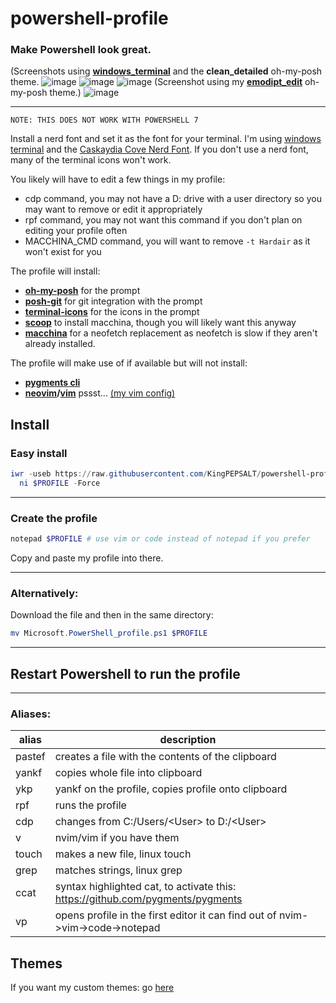 # powershell-profile
### Make Powershell look great.

(Screenshots using [**windows_terminal**](https://github.com/Microsoft/Terminal) and the **clean_detailed** oh-my-posh theme.
![image](https://media.discordapp.net/attachments/753198748871557151/959191980431278130/unknown.png)
![image](https://user-images.githubusercontent.com/68469008/161149716-22e32ac2-2b15-4302-ad8a-cc114f314a6a.png)
![image](https://user-images.githubusercontent.com/68469008/161399995-76431e83-fc19-405f-adcf-823ef57a95e5.png)
(Screenshot using my [**emodipt_edit**](https://github.com/KingPEPSALT/powershell-profile/blob/main/themes/oh-my-posh/emodipt_edit.json) oh-my-posh theme.)
![image](https://user-images.githubusercontent.com/68469008/162068249-31beb043-6f4e-4e22-a25f-6b3ad1674140.png)

---

```
NOTE: THIS DOES NOT WORK WITH POWERSHELL 7
```

Install a nerd font and set it as the font for your terminal. I'm using [windows terminal](https://github.com/Microsoft/Terminal) and the [Caskaydia Cove Nerd Font](https://github.com/ryanoasis/nerd-fonts/tree/master/patched-fonts/CascadiaCode).
If you don't use a nerd font, many of the terminal icons won't work.

You likely will have to edit a few things in my profile:
- cdp command, you may not have a D: drive with a user directory so you may want to remove or edit it appropriately
- rpf command, you may not want this command if you don't plan on editing your profile often
- MACCHINA_CMD command, you will want to remove `-t Hardair` as it won't exist for you
 
The profile will install: 
- [**oh-my-posh**](https://ohmyposh.dev/) for the prompt
- [**posh-git**](https://github.com/dahlbyk/posh-git) for git integration with the prompt
- [**terminal-icons**](https://github.com/devblackops/Terminal-Icons) for the icons in the prompt
- [**scoop**](https://scoop.sh/) to install macchina, though you will likely want this anyway
- [**macchina**](https://github.com/Macchina-CLI/macchina) for a neofetch replacement as neofetch is slow
if they aren't already installed.

The profile will make use of if available but will not install:
- [**pygments cli**](https://github.com/pygments/pygments)
- **[neovim](https://neovim.io/)/[vim](https://www.vim.org/)** pssst... [(my vim config)](https://github.com/kingpepsalt/vimrc)

Install
---
### Easy install

```powershell
iwr -useb https://raw.githubusercontent.com/KingPEPSALT/powershell-profile/main/Microsoft.PowerShell_profile.ps1 |`
  ni $PROFILE -Force
```
---
### Create the profile
```powershell
notepad $PROFILE # use vim or code instead of notepad if you prefer
```
Copy and paste my profile into there.

---
### Alternatively:
Download the file and then in the same directory:
```powershell
mv Microsoft.PowerShell_profile.ps1 $PROFILE
```

---
## Restart Powershell to run the profile
---

### Aliases:
alias  | description 
---|---
pastef | creates a file with the contents of the clipboard 
yankf  | copies whole file into clipboard 
ykp    | yankf on the profile, copies profile onto clipboard 
rpf    | runs the profile 
cdp    | changes from C:/Users/\<User> to D:/\<User> 
v      | nvim/vim if you have them 
touch  | makes a new file, linux touch 
grep   | matches strings, linux grep 
ccat   | syntax highlighted cat, to activate this: https://github.com/pygments/pygments 
vp     | opens profile in the first editor it can find out of nvim->vim->code->notepad 

Themes
---
If you want my custom themes: go [here](https://github.com/KingPEPSALT/powershell-profile/blob/main/themes/oh-my-posh/README.md)
